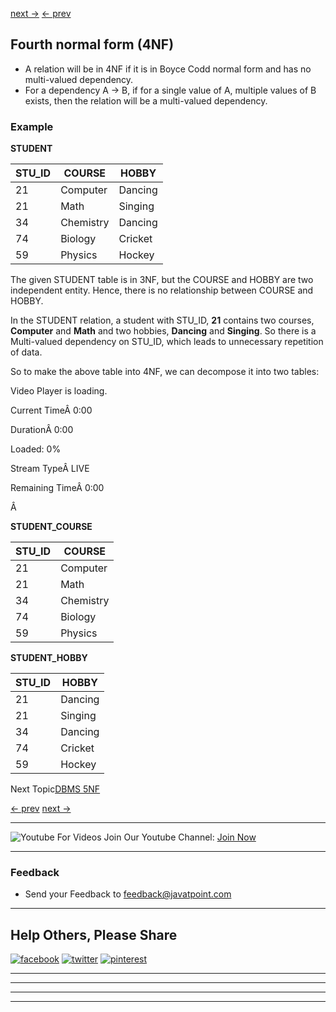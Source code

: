 [next →](https://www.javatpoint.com/dbms-fifth-normal-form) [← prev](https://www.javatpoint.com/dbms-boyce-codd-normal-form)

## Fourth normal form (4NF)

-   A relation will be in 4NF if it is in Boyce Codd normal form and has no multi-valued dependency.
-   For a dependency A → B, if for a single value of A, multiple values of B exists, then the relation will be a multi-valued dependency.

### Example

**STUDENT**

| STU\_ID | COURSE | HOBBY |
| --- | --- | --- |
| 21 | Computer | Dancing |
| 21 | Math | Singing |
| 34 | Chemistry | Dancing |
| 74 | Biology | Cricket |
| 59 | Physics | Hockey |

The given STUDENT table is in 3NF, but the COURSE and HOBBY are two independent entity. Hence, there is no relationship between COURSE and HOBBY.

In the STUDENT relation, a student with STU\_ID, **21** contains two courses, **Computer** and **Math** and two hobbies, **Dancing** and **Singing**. So there is a Multi-valued dependency on STU\_ID, which leads to unnecessary repetition of data.

So to make the above table into 4NF, we can decompose it into two tables:

Video Player is loading.

Current TimeÂ 0:00

DurationÂ 0:00

Loaded: 0%

Stream TypeÂ LIVE

Remaining TimeÂ 0:00

Â 

**STUDENT\_COURSE**

| STU\_ID | COURSE |
| --- | --- |
| 21 | Computer |
| 21 | Math |
| 34 | Chemistry |
| 74 | Biology |
| 59 | Physics |

**STUDENT\_HOBBY**

| STU\_ID | HOBBY |
| --- | --- |
| 21 | Dancing |
| 21 | Singing |
| 34 | Dancing |
| 74 | Cricket |
| 59 | Hockey |

  

Next Topic[DBMS 5NF](https://www.javatpoint.com/dbms-fifth-normal-form)

[← prev](https://www.javatpoint.com/dbms-boyce-codd-normal-form) [next →](https://www.javatpoint.com/dbms-fifth-normal-form)

___

![Youtube](https://static.javatpoint.com/images/youtube-32.png) For Videos Join Our Youtube Channel: [Join Now](https://bit.ly/2FOeX6S)

___

### Feedback

-   Send your Feedback to feedback@javatpoint.com

___

## Help Others, Please Share

[![facebook](https://www.javatpoint.com/images/facebook32.png)](https://www.facebook.com/sharer.php?u=https://www.javatpoint.com/dbms-forth-normal-form "Facebook") [![twitter](https://www.javatpoint.com/images/twitter32.png)](https://twitter.com/share?url=https://www.javatpoint.com/dbms-forth-normal-form "Twitter") [![pinterest](https://www.javatpoint.com/images/pinterest32.png)](https://www.pinterest.com/pin/create/button/?url=https://www.javatpoint.com/dbms-forth-normal-form "Pinterest")

___

___

___

___